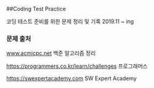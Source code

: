 ##Coding Test Practice

코딩 테스트 준비를 위한 문제 정리 및 기록
2019.11 ~ ing

  ### 문제 출처

  www.acmicpc.net
  백준 알고리즘 정리
  
  https://programmers.co.kr/learn/challenges
  프로그래머스
  
  https://swexpertacademy.com
  SW Expert Academy
  
